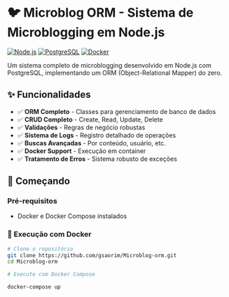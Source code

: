 # 🐦 Microblog ORM - Sistema de Microblogging em Node.js

[![Node.js](https://img.shields.io/badge/Node.js-18+-green.svg)](https://nodejs.org/)
[![PostgreSQL](https://img.shields.io/badge/PostgreSQL-15-blue.svg)](https://www.postgresql.org/)
[![Docker](https://img.shields.io/badge/Docker-Ready-blue.svg)](https://www.docker.com/)

Um sistema completo de microblogging desenvolvido em Node.js com PostgreSQL, implementando um ORM (Object-Relational Mapper) do zero.

## ✨ Funcionalidades

- ✅ **ORM Completo** - Classes para gerenciamento de banco de dados
- ✅ **CRUD Completo** - Create, Read, Update, Delete
- ✅ **Validações** - Regras de negócio robustas
- ✅ **Sistema de Logs** - Registro detalhado de operações
- ✅ **Buscas Avançadas** - Por conteúdo, usuário, etc.
- ✅ **Docker Support** - Execução em container
- ✅ **Tratamento de Erros** - Sistema robusto de exceções

## 🚀 Começando

### Pré-requisitos

- Docker e Docker Compose instalados

### 🐳 Execução com Docker 

```bash
# Clone o repositório
git clone https://github.com/gsaorim/Microblog-orm.git
cd Microblog-orm

# Execute com Docker Compose

docker-compose up

